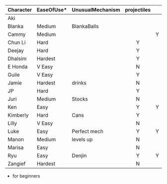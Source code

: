 | Character | EaseOfUse* | UnusualMechanism | projectiles|  | CommandGrab |  Charge | Stock | Teleport | Disadvantages |
| :--- | :-- | :-- | :-----------: | :--: | :--: | :--: | :--: | :--: | :-- |
| Aki  || ||  | | | - [x] | Y | | slow poison ball recovery |
| Blanka  |Medium| BlankaBalls||  | | | Y | Y | ||
| Cammy |Medium| || Y | | | | | ||
| Chun Li |Hard| | Y |  | | | | | ||
| Deejay |Hard| | Y | | | | | | ||
| Dhalsim |Hardest| | Y | | | | | | Y ||
| E Honda |V Easy| | N |  | | Y | Y | | Y ||
| Guile |V Easy| | Y | | | | Y | | ||
| Jamie |Hardest| drinks| N | | | Y | | Y | ||
| JP |Hard| |Y| | | Y | | Y | ||
| Juri |Medium| Stocks |N| | | Y | | Y | ||
| Ken |Easy| | Y | Y | | | | | ||
| Kimberly |Hard| Cans| Y|  | | | | Y | Y ||
| Lilly |V Easy| | N |  | | | | Y | Y ||
| Luke |Easy| Perfect mech| Y | Y | | | | | ||
| Manon |Medium| levels up | N |  | | |Y |  |  ||
| Marisa |Easy| | N |  | | | |  |  ||
| Ryu |Easy| Denjin | Y | Y | | | | | ||
| Zangief |Hardest| | N |  | | Y | | | ||

* for beginners

